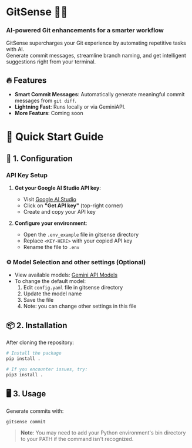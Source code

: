 # GitSense 🤖✨

### AI-powered Git enhancements for a smarter workflow

GitSense supercharges your Git experience by automating repetitive tasks with AI.  
Generate commit messages, streamline branch naming, and get intelligent suggestions right from your terminal.

## 🔥 Features

- **Smart Commit Messages**: Automatically generate meaningful commit messages from `git diff`.
- **Lightning Fast**: Runs locally or via GeminiAPI.
- **More Featurs**: Coming soon

# 🚀 Quick Start Guide

## 🔑 1. Configuration

### API Key Setup

1. **Get your Google AI Studio API key**:

   - Visit [Google AI Studio](https://aistudio.google.com/apikey)
   - Click on **"Get API key"** (top-right corner)
   - Create and copy your API key

2. **Configure your environment**:
   - Open the `.env_example` file in gitsense directory
   - Replace `<KEY-HERE>` with your copied API key
   - Rename the file to `.env`

### ⚙️ Model Selection and other settings (Optional)

- View available models: [Gemini API Models](https://ai.google.dev/gemini-api/docs/models)
- To change the default model:
  1. Edit `config.yaml` file in gitsense directory
  2. Update the model name
  3. Save the file
  4. Note: you can change other settings in this file

## 📦 2. Installation

After cloning the repository:

```sh
# Install the package
pip install .

# If you encounter issues, try:
pip3 install .
```

## 🖥️ 3. Usage

Generate commits with:

```sh
gitsense commit
```

> **Note**: You may need to add your Python environment's bin directory to your PATH if the command isn't recognized.
